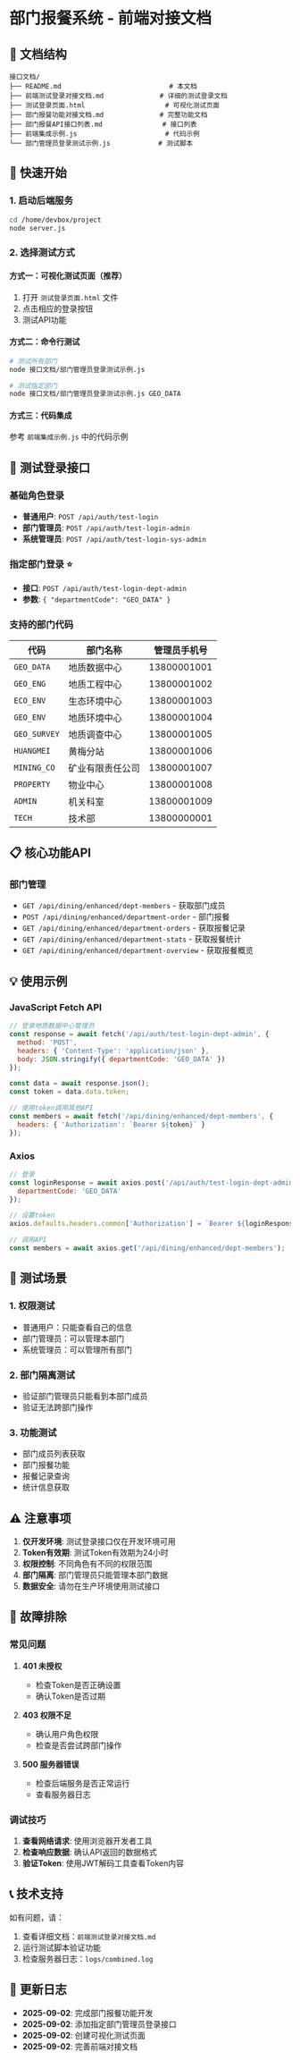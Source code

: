 # 部门报餐系统 - 前端对接文档

## 📁 文档结构

```
接口文档/
├── README.md                           # 本文档
├── 前端测试登录对接文档.md              # 详细的测试登录文档
├── 测试登录页面.html                    # 可视化测试页面
├── 部门报餐功能对接文档.md              # 完整功能文档
├── 部门报餐API接口列表.md               # 接口列表
├── 前端集成示例.js                      # 代码示例
└── 部门管理员登录测试示例.js            # 测试脚本
```

## 🚀 快速开始

### 1. 启动后端服务
```bash
cd /home/devbox/project
node server.js
```

### 2. 选择测试方式

#### 方式一：可视化测试页面（推荐）
1. 打开 `测试登录页面.html` 文件
2. 点击相应的登录按钮
3. 测试API功能

#### 方式二：命令行测试
```bash
# 测试所有部门
node 接口文档/部门管理员登录测试示例.js

# 测试指定部门
node 接口文档/部门管理员登录测试示例.js GEO_DATA
```

#### 方式三：代码集成
参考 `前端集成示例.js` 中的代码示例

## 🔐 测试登录接口

### 基础角色登录
- **普通用户**: `POST /api/auth/test-login`
- **部门管理员**: `POST /api/auth/test-login-admin`
- **系统管理员**: `POST /api/auth/test-login-sys-admin`

### 指定部门登录 ⭐
- **接口**: `POST /api/auth/test-login-dept-admin`
- **参数**: `{ "departmentCode": "GEO_DATA" }`

### 支持的部门代码
| 代码 | 部门名称 | 管理员手机号 |
|------|----------|-------------|
| `GEO_DATA` | 地质数据中心 | 13800001001 |
| `GEO_ENG` | 地质工程中心 | 13800001002 |
| `ECO_ENV` | 生态环境中心 | 13800001003 |
| `GEO_ENV` | 地质环境中心 | 13800001004 |
| `GEO_SURVEY` | 地质调查中心 | 13800001005 |
| `HUANGMEI` | 黄梅分站 | 13800001006 |
| `MINING_CO` | 矿业有限责任公司 | 13800001007 |
| `PROPERTY` | 物业中心 | 13800001008 |
| `ADMIN` | 机关科室 | 13800001009 |
| `TECH` | 技术部 | 13800000001 |

## 📋 核心功能API

### 部门管理
- `GET /api/dining/enhanced/dept-members` - 获取部门成员
- `POST /api/dining/enhanced/department-order` - 部门报餐
- `GET /api/dining/enhanced/department-orders` - 获取报餐记录
- `GET /api/dining/enhanced/department-stats` - 获取报餐统计
- `GET /api/dining/enhanced/department-overview` - 获取报餐概览

## 💡 使用示例

### JavaScript Fetch API
```javascript
// 登录地质数据中心管理员
const response = await fetch('/api/auth/test-login-dept-admin', {
  method: 'POST',
  headers: { 'Content-Type': 'application/json' },
  body: JSON.stringify({ departmentCode: 'GEO_DATA' })
});

const data = await response.json();
const token = data.data.token;

// 使用token调用其他API
const members = await fetch('/api/dining/enhanced/dept-members', {
  headers: { 'Authorization': `Bearer ${token}` }
});
```

### Axios
```javascript
// 登录
const loginResponse = await axios.post('/api/auth/test-login-dept-admin', {
  departmentCode: 'GEO_DATA'
});

// 设置token
axios.defaults.headers.common['Authorization'] = `Bearer ${loginResponse.data.data.token}`;

// 调用API
const members = await axios.get('/api/dining/enhanced/dept-members');
```

## 🧪 测试场景

### 1. 权限测试
- 普通用户：只能查看自己的信息
- 部门管理员：可以管理本部门
- 系统管理员：可以管理所有部门

### 2. 部门隔离测试
- 验证部门管理员只能看到本部门成员
- 验证无法跨部门操作

### 3. 功能测试
- 部门成员列表获取
- 部门报餐功能
- 报餐记录查询
- 统计信息获取

## ⚠️ 注意事项

1. **仅开发环境**: 测试登录接口仅在开发环境可用
2. **Token有效期**: 测试Token有效期为24小时
3. **权限控制**: 不同角色有不同的权限范围
4. **部门隔离**: 部门管理员只能管理本部门数据
5. **数据安全**: 请勿在生产环境使用测试接口

## 🔧 故障排除

### 常见问题

1. **401 未授权**
   - 检查Token是否正确设置
   - 确认Token是否过期

2. **403 权限不足**
   - 确认用户角色权限
   - 检查是否尝试跨部门操作

3. **500 服务器错误**
   - 检查后端服务是否正常运行
   - 查看服务器日志

### 调试技巧

1. **查看网络请求**: 使用浏览器开发者工具
2. **检查响应数据**: 确认API返回的数据格式
3. **验证Token**: 使用JWT解码工具查看Token内容

## 📞 技术支持

如有问题，请：
1. 查看详细文档：`前端测试登录对接文档.md`
2. 运行测试脚本验证功能
3. 检查服务器日志：`logs/combined.log`

## 📝 更新日志

- **2025-09-02**: 完成部门报餐功能开发
- **2025-09-02**: 添加指定部门管理员登录接口
- **2025-09-02**: 创建可视化测试页面
- **2025-09-02**: 完善前端对接文档